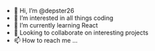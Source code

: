 - 👋 Hi, I’m @depster26
- 👀 I’m interested in all things coding
- 🌱 I’m currently learning React
- 💞️ Looking to collaborate on interesting projects
- 📫 How to reach me ...

<!---
depster26/depster26 is a ✨ special ✨ repository because its `README.md` (this file) appears on your GitHub profile.
You can click the Preview link to take a look at your changes.
--->
